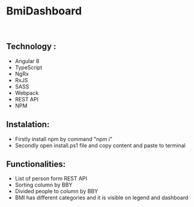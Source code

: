 
<h1>BmiDashboard</h1> </br>
<h2>Technology :</h2>
<ul>
		<li>Angular 8</li>
    <li>TypeScript</li>
    <li>NgRx</li>
		<li>RxJS</li>
    <li>SASS</li>
		<li>Webpack</li>
    <li>REST API</li>
		<li>NPM</li>
</ul>

<h2>Instalation:</h2>
<ul>
	<li>Firstly install npm by command "npm i"
		</li>
	<li>Secondly open install.ps1 file and copy content and paste to terminal </li>
</ul>

<h2>Functionalities:</h2>
<ul>
	<li>List of person form REST API</li>
 	<li>Sorting column by BBY</li>
	<li>Divided people to column by BBY</li>
 	<li>BMI has different categories and it is visible on legend and dashboard</li>
</ul>
